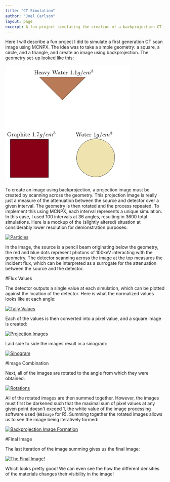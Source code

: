 ```yaml
---
title: "CT Simulation"
author: "Joel Carlson"
layout: page
excerpt: A fun project simulating the creation of a backprojection CT image using MCNPX
---
```


Here I will describe a fun project I did to simulate a first generation CT scan image using MCNPX.  The idea was to take a simple geometry: a square, a circle, and a triangle, and create an image using backprojection.  The geometry set-up looked like this:

![center](/figs/CTBlog/unnamed-chunk-1-1.png) 


To create an image using backprojection, a projection image must be created by scanning across the geometry.  This projection image is really just a measure of the attenuation between the source and detector over a given interval. The geometry is then rotated and the process repeated. To implement this using MCNPX, each interval represents a unique simulation.  In this case, I used 100 intervals at 36 angles, resulting in 3600 total simulations. Here is a mockup of the (slightly altered) situation at considerably lower resolution for demonstration purposes:

<a href="http://imgur.com/p5aa5nU"><img src="http://i.imgur.com/p5aa5nU.gif" title="Particles" /></a>

In the image, the source is a pencil beam originating below the geometry, the red and blue dots represent photons of 100keV interacting with the geometry. The detector scanning across the image at the top measures the incident flux, which can be interpreted as a surrogate for the attenuation between the source and the detector. 

#Flux Values

The detector outputs a single value at each simulation, which can be plotted against the location of the detector.  Here is what the normalized values looks like at each angle:

<a href="http://imgur.com/baRIvf8"><img src="http://i.imgur.com/baRIvf8.gif" title="Tally Values" /></a>

Each of the values is then converted into a pixel value, and a square image is created:

<a href="http://imgur.com/XSqCBy7"><img src="http://i.imgur.com/XSqCBy7.gif" title="Projection Images" /></a>

Laid side to side the images result in a sinogram:

<a href="http://imgur.com/7y6ShrR"><img src="http://i.imgur.com/7y6ShrR.png" title="Sinogram" /></a>

#Image Combination

Next, all of the images are rotated to the angle from which they were obtained:

<a href="http://imgur.com/Q1wTxqu"><img src="http://i.imgur.com/Q1wTxqu.gif" title="Rotations" /></a>

All of the rotated images are then summed together. However, the images must first be darkened such that the maximal sum of pixel values at any given point doesn't exceed 1, the white value of the image processing software used (`EBImage` for R). Summing together the rotated images allows us to see the image being iteratively formed:

<a href="http://imgur.com/yIBS6aU"><img src="http://i.imgur.com/yIBS6aU.gif" title="Backprojection Image Formation" /></a>

#Final Image

The last iteration of the image summing gives us the final image:

<a href="http://imgur.com/7lpV0kk"><img src="http://i.imgur.com/7lpV0kk.png" title="The Final Image!" /></a>

Which looks pretty good! We can even see the how the different densities of the materials changes their visibility in the image!




